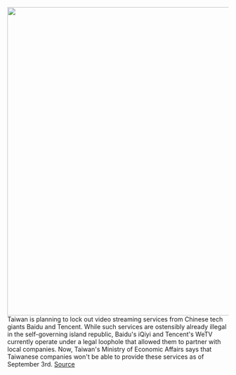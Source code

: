 <img src='https://cdn.vox-cdn.com/thumbor/sxLw5ERtzspKD31bsb_y1JRU-NU=/0x0:2040x1360/1200x800/filters:focal(857x517:1183x843)/cdn.vox-cdn.com/uploads/chorus_image/image/67231312/IMG_1690.0.jpg' width='700px' /><br/>
Taiwan is planning to lock out video streaming services from Chinese tech giants Baidu and Tencent. While such services are ostensibly already illegal in the self-governing island republic, Baidu's iQiyi and Tencent's WeTV currently operate under a legal loophole that allowed them to partner with local companies. Now, Taiwan's Ministry of Economic Affairs says that Taiwanese companies won't be able to provide these services as of September 3rd.
<a href='https://www.theverge.com/2020/8/20/21376931/taiwan-ban-china-streaming-tencent-baidu-iqiyi-wetv'> Source <a/>